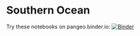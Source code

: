 # Southern Ocean 
Try these notebooks on pangeo.binder.io: [![Binder](https://binder.pangeo.io/badge_logo.svg)](https://binder.pangeo.io/v2/gh/shunzlu/SouthernOcean/master)
